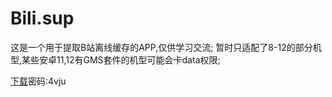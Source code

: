 # Bili.sup
这是一个用于提取B站离线缓存的APP,仅供学习交流;
暂时只适配了8-12的部分机型,某些安卓11,12有GMS套件的机型可能会卡data权限;

[下载](https://wwsi.lanzoum.com/ioSpV0xms1te)密码:4vju
